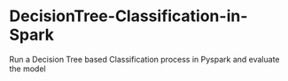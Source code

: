 # DecisionTree-Classification-in-Spark
Run a Decision Tree based Classification process in Pyspark and evaluate the model
